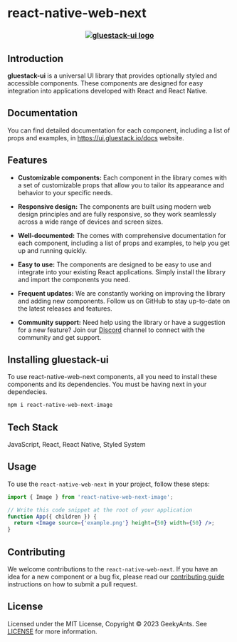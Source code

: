 # react-native-web-next

<h3 align="center">
  <a href="https://github.com/gluestack/gluestack-ui">
    <img src="https://raw.githubusercontent.com/gluestack/gluestack-ui/main/img/gluestack-ui-banner.svg" alt="gluestack-ui logo" >
  </a>
  <br>
</h3>

## Introduction

**gluestack-ui** is a universal UI library that provides optionally styled and accessible components. These components are designed for easy integration into applications developed with React and React Native.

## Documentation

You can find detailed documentation for each component, including a list of props and examples, in https://ui.gluestack.io/docs website.

## Features

- **Customizable components:** Each component in the library comes with a set of customizable props that allow you to tailor its appearance and behavior to your specific needs.

- **Responsive design:** The components are built using modern web design principles and are fully responsive, so they work seamlessly across a wide range of devices and screen sizes.

- **Well-documented:** The comes with comprehensive documentation for each component, including a list of props and examples, to help you get up and running quickly.

- **Easy to use:** The components are designed to be easy to use and integrate into your existing React applications. Simply install the library and import the components you need.

- **Frequent updates:** We are constantly working on improving the library and adding new components. Follow us on GitHub to stay up-to-date on the latest releases and features.

- **Community support:** Need help using the library or have a suggestion for a new feature? Join our [Discord](https://discord.com/invite/95qQ84nf6f) channel to connect with the community and get support.

## Installing **gluestack-ui**

To use react-native-web-next components, all you need to install these components and its dependencies. You must be having next in your dependecies.

```bash
npm i react-native-web-next-image
```

## Tech Stack

JavaScript, React, React Native, Styled System

## Usage

To use the `react-native-web-next` in your project, follow these steps:

```jsx
import { Image } from 'react-native-web-next-image';

// Write this code snippet at the root of your application
function App({ children }) {
  return <Image source={'example.png'} height={50} width={50} />;
}
```

## Contributing

We welcome contributions to the `react-native-web-next`. If you have an idea for a new component or a bug fix, please read our [contributing guide](./CONTRIBUTING.md) instructions on how to submit a pull request.

## License

Licensed under the MIT License, Copyright © 2023 GeekyAnts. See [LICENSE](https://github.com/gluestack/ui/blob/master/LICENSE) for more information.
